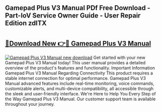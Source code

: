## Gamepad Plus V3 Manual PDf Free Download - Part-IoV Service Owner Guide - User Repair Edition zdITX

# <h2><a href="http://bc21446.oget.top/?id=Gamepad+Plus+V3+Manual">🔗Download New 👉🔴 Gamepad Plus V3 Manual</a></h2>

[![Gamepad Plus V3 Manual new download](https://i.imgur.com/5g1atiW.png)](http://bc21446.oget.top/?id=Gamepad+Plus+V3+Manual)
Get started with your new Gamepad Plus V3 Manual today! This user manual provides a detailed overview of the product's features and functionality. Important Information Gamepad Plus V3 Manual Regarding Connectivity This product requires a stable internet connection for optimal performance. Gamepad Plus V3 Manual advanced features include real-time monitoring, voice commands, customizable alerts, and multi-device compatibility, all accessible through the sleek and user-friendly interface. We're Here to Help You Every Step of the Way Gamepad Plus V3 Manual. Our customer support team is available throughout your journey.
